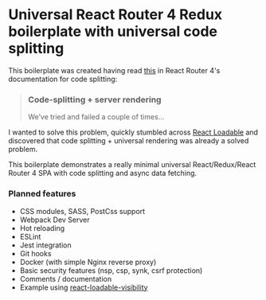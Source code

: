 # Universal React Router 4 Redux boilerplate with universal code splitting

This boilerplate was created having read [this](https://reacttraining.com/react-router/web/guides/code-splitting/code-splitting-server-rendering) in React Router 4's documentation for code splitting:

> ### Code-splitting + server rendering
> We’ve tried and failed a couple of times...

I wanted to solve this problem, quickly stumbled across [React Loadable](https://github.com/thejameskyle/react-loadable) and discovered that code splitting + universal rendering was already a solved problem.

This boilerplate demonstrates a really minimal universal React/Redux/React Router 4 SPA with code splitting and async data fetching.

### Planned features

* CSS modules, SASS, PostCss support
* Webpack Dev Server
* Hot reloading
* ESLint
* Jest integration
* Git hooks
* Docker (with simple Nginx reverse proxy)
* Basic security features (nsp, csp, synk, csrf protection)
* Comments / documentation
* Example using [react-loadable-visibility](https://github.com/stratiformltd/react-loadable-visibility)
